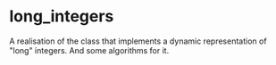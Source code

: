 # long_integers
A realisation of the class that implements a dynamic representation of "long" integers. And some algorithms for it.
